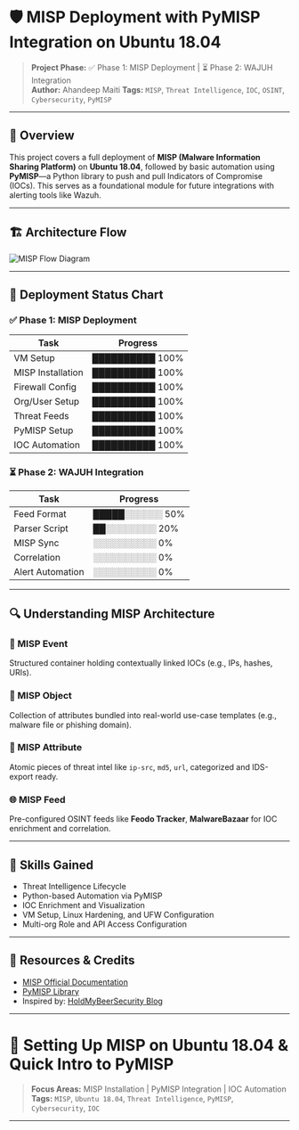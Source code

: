 # 🛡️ MISP Deployment with PyMISP Integration on Ubuntu 18.04

> **Project Phase:** ✅ Phase 1: MISP Deployment | ⏳ Phase 2: WAJUH Integration  
> **Author:** Ahandeep Maiti 
> **Tags:** `MISP`, `Threat Intelligence`, `IOC`, `OSINT`, `Cybersecurity`, `PyMISP`

---

## 📌 Overview

This project covers a full deployment of **MISP (Malware Information Sharing Platform)** on **Ubuntu 18.04**, followed by basic automation using **PyMISP**—a Python library to push and pull Indicators of Compromise (IOCs). This serves as a foundational module for future integrations with alerting tools like Wazuh.

---

## 🏗️ Architecture Flow

![MISP Flow Diagram](./assets/misp-flowchart.svg)

---

## 🚀 Deployment Status Chart

### ✅ Phase 1: MISP Deployment
| Task                | Progress        |
|---------------------|-----------------|
| VM Setup            | ██████████ 100% |
| MISP Installation   | ██████████ 100% |
| Firewall Config     | ██████████ 100% |
| Org/User Setup      | ██████████ 100% |
| Threat Feeds        | ██████████ 100% |
| PyMISP Setup        | ██████████ 100% |
| IOC Automation      | ██████████ 100% |

### ⏳ Phase 2: WAJUH Integration
| Task                  | Progress        |
|-----------------------|-----------------|
| Feed Format           | █████░░░░░░ 50% |
| Parser Script         | ██░░░░░░░░ 20%  |
| MISP Sync             | ░░░░░░░░░░ 0%   |
| Correlation           | ░░░░░░░░░░ 0%   |
| Alert Automation      | ░░░░░░░░░░ 0%   |

---

## 🔍 Understanding MISP Architecture

### 📘 MISP Event  
Structured container holding contextually linked IOCs (e.g., IPs, hashes, URIs).

### 🧩 MISP Object  
Collection of attributes bundled into real-world use-case templates (e.g., malware file or phishing domain).

### 🧬 MISP Attribute  
Atomic pieces of threat intel like `ip-src`, `md5`, `url`, categorized and IDS-export ready.

### 🌐 MISP Feed  
Pre-configured OSINT feeds like **Feodo Tracker**, **MalwareBazaar** for IOC enrichment and correlation.

---

## 🧠 Skills Gained
- Threat Intelligence Lifecycle
- Python-based Automation via PyMISP
- IOC Enrichment and Visualization
- VM Setup, Linux Hardening, and UFW Configuration
- Multi-org Role and API Access Configuration

---

## 📎 Resources & Credits
- [MISP Official Documentation](https://misp.github.io/MISP/)
- [PyMISP Library](https://github.com/MISP/PyMISP)
- Inspired by: [HoldMyBeerSecurity Blog](https://holdmybeersecurity.com/2020/01/28/install-setup-misp-on-ubuntu-18-04-with-an-intro-to-pymisp/)

---
# 🚀 Setting Up MISP on Ubuntu 18.04 & Quick Intro to PyMISP

> **Focus Areas:** MISP Installation | PyMISP Integration | IOC Automation  
> **Tags:** `MISP`, `Ubuntu 18.04`, `Threat Intelligence`, `PyMISP`, `Cybersecurity`, `IOC`

---



